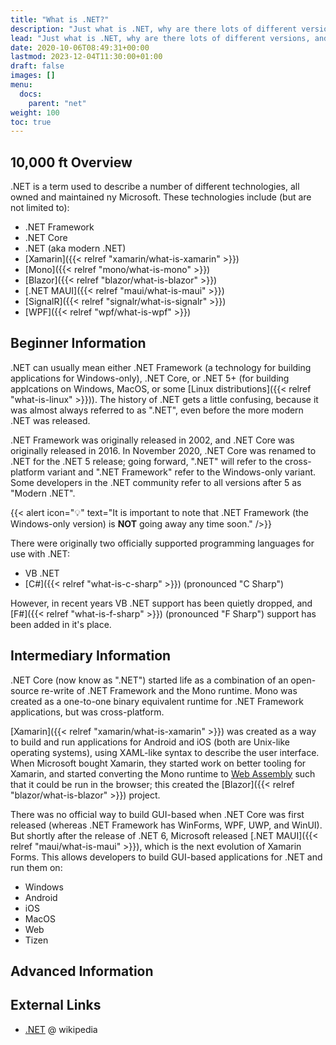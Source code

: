 ```yaml
---
title: "What is .NET?"
description: "Just what is .NET, why are there lots of different versions, and what can developers do with it?"
lead: "Just what is .NET, why are there lots of different versions, and what can developers do with it?"
date: 2020-10-06T08:49:31+00:00
lastmod: 2023-12-04T11:30:00+01:00
draft: false
images: []
menu:
  docs:
    parent: "net"
weight: 100
toc: true
---
```


## 10,000 ft Overview

.NET is a term used to describe a number of different technologies, all owned and maintained ny Microsoft. These technologies include (but are not limited to):

- .NET Framework
- .NET Core
- .NET (aka modern .NET)
- [Xamarin]({{< relref "xamarin/what-is-xamarin" >}})
- [Mono]({{< relref "mono/what-is-mono" >}})
- [Blazor]({{< relref "blazor/what-is-blazor" >}})
- [.NET MAUI]({{< relref "maui/what-is-maui" >}})
- [SignalR]({{< relref "signalr/what-is-signalr" >}})
- [WPF]({{< relref "wpf/what-is-wpf" >}})

## Beginner Information

.NET can usually mean either .NET Framework (a technology for building applications for Windows-only), .NET Core, or .NET 5+ (for building applcations on Windows, MacOS, or some [Linux distributions]({{< relref  "what-is-linux" >}})). The history of .NET gets a little confusing, because it was almost always referred to as ".NET", even before the more modern .NET was released.

.NET Framework was originally released in 2002, and .NET Core was originally released in 2016. In November 2020, .NET Core was renamed to .NET for the .NET 5 release; going forward, ".NET" will refer to the cross-platform variant and ".NET Framework" refer to the Windows-only variant. Some developers in the .NET community refer to all versions after 5 as "Modern .NET".

{{< alert icon="💡" text="It is important to note that .NET Framework (the Windows-only version) is **NOT** going away any time soon." />}}

There were originally two officially supported programming languages for use with .NET:

- VB .NET
- [C#]({{< relref "what-is-c-sharp" >}}) (pronounced "C Sharp")

However, in recent years VB .NET support has been quietly dropped, and [F#]({{< relref "what-is-f-sharp" >}}) (pronounced "F Sharp") support has been added in it's place.

## Intermediary Information

.NET Core (now know as ".NET") started life as a combination of an open-source re-write of .NET Framework and the Mono runtime. Mono was created as a one-to-one binary equivalent runtime for .NET Framework applications, but was cross-platform.

[Xamarin]({{< relref "xamarin/what-is-xamarin" >}}) was created as a way to build and run applications for Android and iOS (both are Unix-like operating systems), using XAML-like syntax to describe the user interface. When Microsoft bought Xamarin, they started work on better tooling for Xamarin, and started converting the Mono runtime to [Web Assembly](https://webassembly.org/) such that it could be run in the browser; this created the [Blazor]({{< relref "blazor/what-is-blazor" >}}) project.

There was no official way to build GUI-based when .NET Core was first released (whereas .NET Framework has WinForms, WPF, UWP, and WinUI). But shortly after the release of .NET 6, Microsoft released [.NET MAUI]({{< relref "maui/what-is-maui" >}}), which is the next evolution of Xamarin Forms. This allows developers to build GUI-based applications for .NET and run them on:

- Windows
- Android
- iOS
- MacOS
- Web
- Tizen

## Advanced Information

## External Links

- [.NET](https://en.wikipedia.org/wiki/.NET) @ wikipedia

